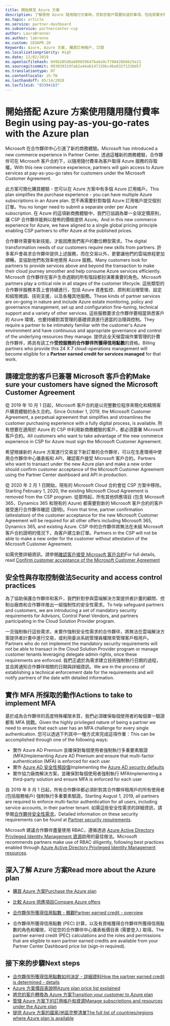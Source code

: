 ```yaml
---
title: 開始移至 Azure 方案
description: 了解使用 Azure 隨用隨付方案時，您和您客戶需要知道的事項，包括首要步驟、安全性預防措施，以及如何開始。
ms.topic: article
ms.service: partner-dashboard
ms.subservice: partnercenter-csp
author: LauraBrenner
ms.author: labrenne
ms.custom: SEOAPR.20
Keywords: Azure, Azure 方案, 購買訂用帳戶, 訂閱
ms.localizationpriority: High
ms.date: 12/02/2019
ms.openlocfilehash: 849b205d8a889659647ba8a9cf788428b6b25e21
ms.sourcegitcommit: 093039319fab2a44ab147159bc4be832f1330d57
ms.translationtype: HT
ms.contentlocale: zh-TW
ms.lasthandoff: 05/14/2020
ms.locfileid: "83394183"
---
```

# <a name="begin-using-pay-as-you-go-rates-with-the-azure-plan"></a><span data-ttu-id="f7faa-104">開始搭配 Azure 方案使用隨用隨付費率</span><span class="sxs-lookup"><span data-stu-id="f7faa-104">Begin using pay-as-you-go-rates with the Azure plan</span></span>

<span data-ttu-id="f7faa-105">Microsoft 在合作夥伴中心引進了新的商務體驗。</span><span class="sxs-lookup"><span data-stu-id="f7faa-105">Microsoft has introduced a new commerce experience in Partner Center.</span></span>  <span data-ttu-id="f7faa-106">透過這種新的商務體驗，合作夥伴可在 Microsoft 客戶合約下，以隨用隨付費率為客戶取得 Azure 服務的存取權。</span><span class="sxs-lookup"><span data-stu-id="f7faa-106">With this new commerce experience, partners will gain access to Azure services at pay-as-you-go rates for customers under the Microsoft Customer Agreement.</span></span>

<span data-ttu-id="f7faa-107">此方案可簡化購買體驗 - 您可以在 Azure 方案中有多個 Azure 訂用帳戶。</span><span class="sxs-lookup"><span data-stu-id="f7faa-107">This plan simplifies the purchase experience - you can have multiple Azure subscriptions in an Azure plan.</span></span> <span data-ttu-id="f7faa-108">您不再需要針對每個 Azure 訂用帳戶提交個別訂單。</span><span class="sxs-lookup"><span data-stu-id="f7faa-108">You no longer need to submit a separate order per Azure subscription.</span></span> <span data-ttu-id="f7faa-109">在 Azure 的這項新商務體驗中，我們已協調為單一全球定價原則，讓 CSP 合作夥伴能夠以發佈的價格提供 Azure。</span><span class="sxs-lookup"><span data-stu-id="f7faa-109">And in this new commerce experience for Azure, we have aligned to a single global pricing principle enabling CSP partners to offer Azure at the published prices.</span></span>

<span data-ttu-id="f7faa-110">合作夥伴需要有新技能，才能因應我們客戶的數位轉型需求。</span><span class="sxs-lookup"><span data-stu-id="f7faa-110">The digital transformation needs of our customers require new skills from partners.</span></span> <span data-ttu-id="f7faa-111">許多客戶會尋求合作夥伴提供上述服務，而在交易以外，更要讓他們的雲端旅程更加順暢，並協助他們有效率地使用 Azure 服務。</span><span class="sxs-lookup"><span data-stu-id="f7faa-111">Many customers look for partners to provide services above and beyond the transaction to make their cloud journey smoother and help consume Azure services efficiently.</span></span> <span data-ttu-id="f7faa-112">Microsoft 合作夥伴在客戶生命週期的所有階段都扮演著重要的角色。</span><span class="sxs-lookup"><span data-stu-id="f7faa-112">Microsoft partners play a critical role in all stages of the customer lifecycle.</span></span> <span data-ttu-id="f7faa-113">這些類型的合作夥伴服務本質上會持續進行，包括 Azure 資產監控、原則和治理管理、設定和組態微調、技術支援，以及各種其他服務。</span><span class="sxs-lookup"><span data-stu-id="f7faa-113">These kinds of partner services are on-going in nature and include Azure estate monitoring, policy and governance management, set up and configuration fine-tuning, technical support and a variety of other services.</span></span> <span data-ttu-id="f7faa-114">這些服務要求合作夥伴要相當熟悉客戶的 Azure 環境，也要持續對其管理的基礎資源進行適當的治理與控制。</span><span class="sxs-lookup"><span data-stu-id="f7faa-114">They require a partner to be intimately familiar with the customer's Azure environment and have continuous and appropriate governance and control of the underlying resources they manage.</span></span> <span data-ttu-id="f7faa-115">提供此全天候雲端作業管理的計費合作夥伴，將具有該工作**受控服務的合作夥伴所獲得信用點數**的資格。</span><span class="sxs-lookup"><span data-stu-id="f7faa-115">Billing partners who provide this 24 X 7 cloud-operations management will become eligible for a **Partner earned credit for services managed** for that work.</span></span>

## <a name="make-sure-your-customers-have-signed-the-microsoft-customer-agreement"></a><span data-ttu-id="f7faa-116">請確定您的客戶已簽署 Microsoft 客戶合約</span><span class="sxs-lookup"><span data-stu-id="f7faa-116">Make sure your customers have signed the Microsoft Customer Agreement</span></span>

<span data-ttu-id="f7faa-117">從 2019 年 10 月 1 日起，Microsoft 客戶合約是以完整數位程序來簡化和精簡客戶購買體驗的永久合約。</span><span class="sxs-lookup"><span data-stu-id="f7faa-117">Since October 1, 2019, the Microsoft Customer Agreement, a perpetual agreement that simplifies and streamlines the customer purchasing experience with a fully digital process, is available.</span></span> <span data-ttu-id="f7faa-118">所有想要在適用於 Azure 的 CSP 中利用新商務體驗的客戶，都必須簽署 Microsoft 客戶合約。</span><span class="sxs-lookup"><span data-stu-id="f7faa-118">All customers who want to take advantage of the new commerce experience in CSP for Azure must sign the Microsoft Customer Agreement.</span></span>

<span data-ttu-id="f7faa-119">希望根據新的 Azure 方案進行交易並下新訂單的合作夥伴，可以在生產環境中使用合作夥伴中心儀表板和 API，確認客戶接受 Microsoft 客戶合約。</span><span class="sxs-lookup"><span data-stu-id="f7faa-119">Partners who want to transact under the new Azure plan and make a new order should confirm customer acceptance of the Microsoft Customer Agreement using the Partner Center dashboard and API in production.</span></span>

<span data-ttu-id="f7faa-120">從 2020 年 2 月 1 日開始，現有的 Microsoft Cloud 合約會從 CSP 方案中移除。</span><span class="sxs-lookup"><span data-stu-id="f7faa-120">Starting February 1, 2020, the existing Microsoft Cloud Agreement is removed from the CSP program.</span></span> <span data-ttu-id="f7faa-121">從那時起，所有其他供應項目 (包含 Microsoft 365、Dynamics 365 和現有的 Azure) 都需要對新的 Microsoft 客戶合約的客戶接受進行合作夥伴確認 (證明)。</span><span class="sxs-lookup"><span data-stu-id="f7faa-121">From that time, partner confirmation (attestation) of the customer acceptance for the new Microsoft Customer Agreement will be required for all other offers including Microsoft 365, Dynamics 365, and existing Azure.</span></span> <span data-ttu-id="f7faa-122">CSP 中的合作夥伴將無法在未經 Microsoft 客戶合約證明的情況下，為客戶建立新訂單。</span><span class="sxs-lookup"><span data-stu-id="f7faa-122">Partners in the CSP will not be able to make a new order for the customer without attestation of the Microsoft Customer Agreement.</span></span>

<span data-ttu-id="f7faa-123">如需完整詳細資訊，請參閱[確認客戶接受 Microsoft 客戶合約](confirm-customer-agreement.md)</span><span class="sxs-lookup"><span data-stu-id="f7faa-123">For full details, read [Confirm customer acceptance of the Microsoft Customer Agreement](confirm-customer-agreement.md)</span></span>

## <a name="security-and-access-control-practices"></a><span data-ttu-id="f7faa-124">安全性與存取控制做法</span><span class="sxs-lookup"><span data-stu-id="f7faa-124">Security and access control practices</span></span>

<span data-ttu-id="f7faa-125">為了協助保護合作夥伴和客戶，我們針對參與雲端解決方案提供者計畫的顧問、控制台廠商和合作夥伴推出一組強制性的安全性需求。</span><span class="sxs-lookup"><span data-stu-id="f7faa-125">To help safeguard partners and customers, we are introducing a set of mandatory security requirements for Advisors, Control Panel Vendors, and partners participating in the Cloud Solution Provider program.</span></span>

<span data-ttu-id="f7faa-126">一旦強制執行這些需求，未實作強制安全性需求的合作夥伴，將無法在雲端解決方案提供者計畫中進行交易，或利用委派系統管理員權限來管理客戶租用戶。</span><span class="sxs-lookup"><span data-stu-id="f7faa-126">Partners who do not implement the mandatory security requirements will not be able to transact in the Cloud Solution Provider program or manage customer tenants leveraging delegate admin rights, once these requirements are enforced.</span></span> <span data-ttu-id="f7faa-127">我們正處於為需求建立技術強制執行日期的過程，並且將通知合作夥伴相關的日期與詳細資訊。</span><span class="sxs-lookup"><span data-stu-id="f7faa-127">We are in the process of establishing a technical enforcement date for the requirements and will notify partners of the date with detailed information.</span></span>

## <a name="actions-to-take-to-implement-mfa"></a><span data-ttu-id="f7faa-128">實作 MFA 所採取的動作</span><span class="sxs-lookup"><span data-stu-id="f7faa-128">Actions to take to implement MFA</span></span>

<span data-ttu-id="f7faa-129">基於成為合作夥伴的高度特殊權限本質，我們必須確保每個使用者的每個單一驗證都有 MFA 挑戰。</span><span class="sxs-lookup"><span data-stu-id="f7faa-129">Given the highly privileged nature of being a partner we need to ensure that each user has an MFA challenge for every single authentication.</span></span> <span data-ttu-id="f7faa-130">您可以透過下列其中一種方式來完成這項作業：</span><span class="sxs-lookup"><span data-stu-id="f7faa-130">This can be accomplished through one of the following ways:</span></span>

- <span data-ttu-id="f7faa-131">實作 Azure AD Premium 並確保對每個使用者強制執行多重要素驗證 (MFA)</span><span class="sxs-lookup"><span data-stu-id="f7faa-131">Implementing Azure AD Premium and ensure that multi-factor authentication (MFA) is enforced for each user</span></span>
- <span data-ttu-id="f7faa-132">實作 [Azure AD 安全性預設值](https://docs.microsoft.com/azure/active-directory/conditional-access/concept-conditional-access-security-defaults)</span><span class="sxs-lookup"><span data-stu-id="f7faa-132">Implementing the [Azure AD security defaults](https://docs.microsoft.com/azure/active-directory/conditional-access/concept-conditional-access-security-defaults)</span></span>
- <span data-ttu-id="f7faa-133">實作協力廠商解決方案，並確保對每個使用者強制執行 MFA</span><span class="sxs-lookup"><span data-stu-id="f7faa-133">Implementing a third-party solution and ensure MFA is enforced for each user</span></span>

<span data-ttu-id="f7faa-134">自 2019 年 8 月 1 日起，所有合作夥伴都必須針對其合作夥伴租用戶的所有使用者 (包括服務帳戶) 強制執行多重要素驗證。</span><span class="sxs-lookup"><span data-stu-id="f7faa-134">Starting August 1, 2019, all partners are required to enforce multi-factor authentication for all users, including service accounts, in their partner tenant.</span></span> <span data-ttu-id="f7faa-135">如需這些安全性需求的詳細資訊，請參閱[合作夥伴安全性需求](https://docs.microsoft.com/partner-center/partner-security-requirements)。</span><span class="sxs-lookup"><span data-stu-id="f7faa-135">Detailed information on these security requirements can be found at [Partner security requirements](https://docs.microsoft.com/partner-center/partner-security-requirements).</span></span>

<span data-ttu-id="f7faa-136">Microsoft 建議合作夥伴盡量使用 RBAC，遵循透過 [Azure Active Directory Privileged Identity Management 資源](https://docs.microsoft.com/azure/active-directory/privileged-identity-management/pim-configure)啟用的最佳做法。</span><span class="sxs-lookup"><span data-stu-id="f7faa-136">Microsoft recommends partners make use of RBAC diligently, following best practices enabled through [Azure Active Directory Privileged Identity Management resources](https://docs.microsoft.com/azure/active-directory/privileged-identity-management/pim-configure).</span></span>

## <a name="read-more-about-the-azure-plan"></a><span data-ttu-id="f7faa-137">深入了解 Azure 方案</span><span class="sxs-lookup"><span data-stu-id="f7faa-137">Read more about the Azure plan</span></span>

- [<span data-ttu-id="f7faa-138">購買 Azure 方案</span><span class="sxs-lookup"><span data-stu-id="f7faa-138">Purchase the Azure plan</span></span>](purchase-azure-plan.md)

- [<span data-ttu-id="f7faa-139">比較 Azure 供應項目</span><span class="sxs-lookup"><span data-stu-id="f7faa-139">Compare Azure offers</span></span>](compare-azure-offers.md)

- [<span data-ttu-id="f7faa-140">合作夥伴所獲得信用點數 - 概觀</span><span class="sxs-lookup"><span data-stu-id="f7faa-140">Partner earned credit - overview</span></span>](partner-earned-credit.md)

- <span data-ttu-id="f7faa-141">合作夥伴所獲得信用點數 (PEC) 計算，以及有資格獲得合作夥伴所獲得信用點數的角色和權限，可從您的合作夥伴中心儀表板價目表 (需要登入) 取得。</span><span class="sxs-lookup"><span data-stu-id="f7faa-141">The partner earned credit (PEC) calculations and the roles and permissions that are eligible to earn partner earned credits are available from your Partner Center Dashboard price list (sign-in required).</span></span>

## <a name="next-steps"></a><span data-ttu-id="f7faa-142">接下來的步驟</span><span class="sxs-lookup"><span data-stu-id="f7faa-142">Next steps</span></span> 

- [<span data-ttu-id="f7faa-143">合作夥伴所獲得信用點數如何決定 - 詳細資料</span><span class="sxs-lookup"><span data-stu-id="f7faa-143">How the partner earned credit is determined - details</span></span>](partner-earned-credit-explanation.md)
- [<span data-ttu-id="f7faa-144">Azure 方案價目表說明</span><span class="sxs-lookup"><span data-stu-id="f7faa-144">Azure plan price list explained</span></span>](azure-plan-price-list.md)
- [<span data-ttu-id="f7faa-145">將您的客戶轉換為 Azure 方案</span><span class="sxs-lookup"><span data-stu-id="f7faa-145">Transition your customer to Azure plan</span></span>](azure-plan-transition.md)
- [<span data-ttu-id="f7faa-146">管理 Azure 方案下的訂用帳戶和資源</span><span class="sxs-lookup"><span data-stu-id="f7faa-146">Manage subscriptions and resources under the Azure plan</span></span>](azure-plan-manage.md)
- [<span data-ttu-id="f7faa-147">提供 Azure 方案的國家/地區完整清單</span><span class="sxs-lookup"><span data-stu-id="f7faa-147">The full list of countries/regions where Azure plan is available</span></span>](https://query.prod.cms.rt.microsoft.com/cms/api/am/binary/RE3QN0x)
